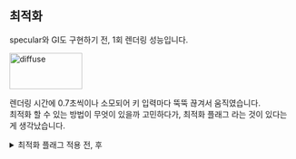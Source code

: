 

## 최적화

specular와 GI도 구현하기 전, 1회 렌더링 성능입니다.    

<img width="128" height="64" alt="diffuse" src="https://github.com/user-attachments/assets/ca96f31e-3c57-47e9-b389-06b19c72eaf4" />

렌더링 시간에 0.7초씩이나 소모되어 키 입력마다 뚝뚝 끊겨서 움직였습니다.  
최적화 할 수 있는 방법이 무엇이 있을까 고민하다가, 최적화 플래그 라는 것이 있다는 게 생각났습니다.  

<details>
  <summary>
    최적화 플래그 적용 전, 후
  </summary>
<img width="128" height="64" alt="image (1)" src="https://github.com/user-attachments/assets/2fabfaac-58e6-4170-8fd2-41ef65035355" />

  아쉬운 점 : disassembly를 보았을 때, 컴파일러 최적화 플래그로 SIMD 연산을 유도해봤으나 그러지 못한 연산들이 있었습니다.  
</details>




